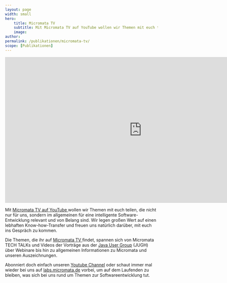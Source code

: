 ```yaml
---
layout: page
width: small
hero:
    title: Micromata TV
    subtitle: Mit Micromata TV auf YouTube wollen wir Themen mit euch teilen, die nicht nur für uns, sondern im allgemeinen für eine intelligente Software-Entwicklung relevant und von Belang sind. Wir legen großen Wert auf einen lebhaften Know-how-Transfer und freuen uns natürlich darüber, mit euch ins Gespräch zu kommen.
    image:
author:
permalink: /publikationen/micromata-tv/
scope: [Publikationen]
---
```



<iframe src="https://www.youtube-nocookie.com/embed?listType=user_uploads&amp;list=MicromataTV&amp;rel=0&amp;showinfo=1" allow="accelerometer; autoplay; encrypted-media; gyroscope; picture-in-picture" allowfullscreen=""  width="900" height="480" frameborder="0"></iframe>

Mit [Micromata TV auf YouTube ](https://www.youtube.com/channel/UCHCyp0ejixPTRAKUKMH9ZVg)wollen wir Themen mit euch teilen, die nicht nur für uns, sondern im  allgemeinen für eine intelligente Software-Entwicklung relevant und von  Belang sind. Wir legen großen Wert auf einen lebhaften Know-how-Transfer und freuen uns natürlich darüber, mit euch ins Gespräch zu kommen.

Die Themen, die ihr auf [Micromata TV ](https://www.youtube.com/channel/UCHCyp0ejixPTRAKUKMH9ZVg)findet, spannen sich von Micromata TECH TALKs und Videos der Vorträge aus der [Java User Group](http://www.jugh.de/) (JUGH) über Webinare bis hin zu allgemeinen Informationen zu Micromata und unseren Auszeichnungen.

Abonniert doch einfach unseren [Youtube Channel](https://www.youtube.com/channel/UCHCyp0ejixPTRAKUKMH9ZVg) oder schaut immer mal wieder bei uns auf [labs.micromata.de](https://labs.micromata.de) vorbei, um auf dem Laufenden zu bleiben, was sich bei uns rund um Themen zur Softwareentwicklung tut.
